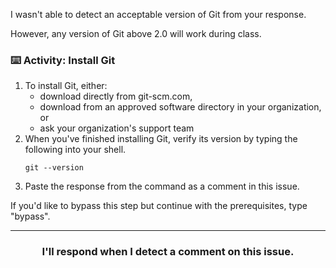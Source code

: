 I wasn't able to detect an acceptable version of Git from your response.

However, any version of Git above 2.0 will work during class.

### :keyboard: Activity: Install Git

1. To install Git, either:
    - download directly from git-scm.com,
    - download from an approved software directory in your organization, or
    - ask your organization's support team
1. When you've finished installing Git, verify its version by typing the following into your shell.
    ```shell
    git --version
    ````
1. Paste the response from the command as a comment in this issue.

If you'd like to bypass this step but continue with the prerequisites, type "bypass". 

<hr>
<h3 align="center">I'll respond when I detect a comment on this issue.</h3>